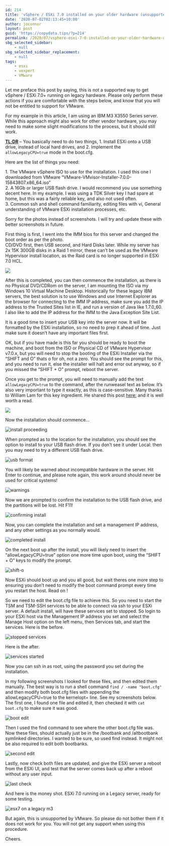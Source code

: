 ```yaml
---
id: 214
title: 'vSphere / ESXi 7.0 installed on your older hardware (unsupported)'
date: '2020-07-02T02:13:45+10:00'
author: joconnor
layout: post
guid: 'https://copydata.tips/?p=214'
permalink: /2020/07/vsphere-esxi-7-0-installed-on-your-older-hardware-unsupported/
sbg_selected_sidebar:
    - null
sbg_selected_sidebar_replacement:
    - null
tags:
    - esxi
    - vexpert
    - VMware
---
```


Let me preface this post by saying, this is not a supported way to get vSphere / ESXi 7.0+ running on legacy hardware. Please only perform these actions if you are comfortable with the steps below, and know that you will not be entitled to support for VMware.

For my example in this article, I am using an IBM M3 X3550 Series server. While this approach might also work for other vendor hardware, you may need to make some slight modifications to the process, but it should still work.

**<u>TL;DR</u>** – You basically need to do two things, 1. Install ESXi onto a USB drive, instead of local hard drives, and 2. Implement the `allowLegacyCPU=true` mode in the boot.cfg.

Here are the list of things you need:

1\. The VMware vSphere ISO to use for the installation. I used this one I downloaded from VMware “VMware-VMvisor-Installer-7.0.0-15843807.x86\_64.iso”  
2\. A 16Gb or larger USB flash drive. I would recommend you use something decent here. In my example. I was using a TDK Silver key I had spare at home, but this was a fairly reliable key, and also not used often.  
3\. Common ssh and shell command familiarity, editing files with vi, General understanding of VMware ESXi installation processes, etc.

Sorry for the photos instead of screenshots. I will try and update these with better screenshots in future.

First thing is first, I went into the IMM bios for this server and changed the boot order as per the photo.  
CD/DVD first, then USB second, and Hard Disks later. While my server has 2x 15K 300GB disks in a Raid 1 mirror, these can’t be used as the VMware Hypervisor install location, as the Raid card is no longer supported in ESXi 7.0 HCL.

![](https://copydata.tips/wp-content/uploads/2020/07/20200701_203049-1024x692.jpg)

After this is completed, you can then commence the installation, as there is no Physical DVD/CDRom on the server, I am mounting the ISO via my Windows 10 Virtual Machine Desktop. Historically for these legacy IBM servers, the best solution is to use Windows and use Internet Explorer as the browser for connecting to the IMM IP address, make sure you add the IP address to the Trusted Sites list in IE, and run a version of Java like 1.7.0\_60. I also like to add the IP address for the IMM to the Java Exception Site List.

It is a good time to insert your USB key into the server now. It will be formatted by the ESXi installation, so no need to prep it ahead of time. Just make sure it doesn’t have any important files first.

OK, but if you have made is this far you should be ready to boot the machine, and boot from the ISO or Physical CD of VMware Hypervisor v7.0.x, but you will need to stop the booting of the ESXi Installer via the “SHIFT and O” thats o for oh, not a zero. You should see the prompt for this, and you need to run it, else the installer will halt and error out anyway, so if you missed the “SHIFT + O” prompt, reboot the server.

Once you get to the prompt, you will need to manually add the text `allowLegacyCPU=true` to the command, after the runweasel text as below. It’s also very important to type it exactly, as this is case-sensitive. Many thanks to William Lam for this key ingredient. He shared this post [here:](https://www.virtuallyghetto.com/2020/04/quick-tip-allow-unsupported-cpus-when-upgrading-to-esxi-7-0.html) and it is well worth a read.

![](https://copydata.tips/wp-content/uploads/2020/07/20200701_221438-1024x821.jpg)

Now the installation should commence…

![install proceeding](https://copydata.tips/wp-content/uploads/2020/07/20200701_221629-1024x811.jpg)

When prompted as to the location for the installation, you should see the option to install to your USB flash drive. If you don’t see it under Local: then you may need to try a different USB flash drive.

![usb format](https://copydata.tips/wp-content/uploads/2020/07/20200701_221808-1024x815.jpg)

You will likely be warned about incompatible hardware in the server. Hit Enter to continue, and please note again, this work around should never be used for critical systems!

![warnings](https://copydata.tips/wp-content/uploads/2020/07/20200701_221947-1024x793.jpg)

Now we are prompted to confirm the installation to the USB flash drive, and the partitions will be lost. Hit F11!

![confirming install](https://copydata.tips/wp-content/uploads/2020/07/20200701_222007-1024x786.jpg)

Now, you can complete the installation and set a management IP address, and any other settings as you normally would.

![completed install](https://copydata.tips/wp-content/uploads/2020/07/20200701_222606-1024x818.jpg)

On the next boot up after the install, you will likely need to insert the “allowLegacyCPU=true” option one more time upon boot, using the “SHIFT + O” keys to modify the prompt.

![shift-o](https://copydata.tips/wp-content/uploads/2020/07/20200701_222935-1024x821.jpg)

Now ESXi should boot up and you all good, but wait theres one more step to ensuring you don’t need to modify the boot command prompt every time you restart the host. Read on !

So we need to edit the boot.cfg file to achieve this. So you need to start the TSM and TSM-SSH services to be able to connect via ssh to your ESXi server. A default install, will have these services set to stopped. So login to your ESXi host via the Management IP address you set and select the Manage Host option on the left menu, then Services tab, and start the services. Here is the before.

![stopped services](https://copydata.tips/wp-content/uploads/2020/07/esxi-services-1024x267.jpg)

Here is the after.

![services started](https://copydata.tips/wp-content/uploads/2020/07/esxi-services-on-1024x259.jpg)

Now you can ssh in as root, using the password you set during the installation.

In my following screenshots I looked for these files, and then edited them manually. The best way is to run a shell command `find / -name "boot.cfg"` and then modify both boot.cfg files with appending the allowLegacyCPU=true to the kernelopt= line. See my screenshots below. The first one, I found one file and edited it, then checked it with `cat boot.cfg` to make sure it was good.

![boot edit](https://copydata.tips/wp-content/uploads/2020/07/20200701_224228-1024x755.jpg)

Then I used the find command to see where the other boot.cfg file was. Now these files, should actually just be in the /bootbank and /altbootbank symlinked directories. I wanted to be sure, so used find instead. It might not be also required to edit both bootbanks.

![second edit](https://copydata.tips/wp-content/uploads/2020/07/20200701_224404-1024x679.jpg)

Lastly, now check both files are updated, and give the ESXi server a reboot from the ESXi UI, and test that the server comes back up after a reboot without any user input.

![last check](https://copydata.tips/wp-content/uploads/2020/07/20200701_224423-1024x795.jpg)

And here is the money shot. ESXi 7.0 running on a Legacy server, ready for some testing.

![esx7 on a legacy m3](https://copydata.tips/wp-content/uploads/2020/07/finale-1024x540.jpg)

But again, this is unsupported by VMware. So please do not bother them if it does not work for you. You will not get any support when using this procedure.

Cheers.